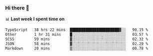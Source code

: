 ### Hi there 👋

<!--
**DBvc/DBvc** is a ✨ _special_ ✨ repository because its `README.md` (this file) appears on your GitHub profile.

Here are some ideas to get you started:

- 🔭 I’m currently working on ...
- 🌱 I’m currently learning ...
- 👯 I’m looking to collaborate on ...
- 🤔 I’m looking for help with ...
- 💬 Ask me about ...
- 📫 How to reach me: ...
- 😄 Pronouns: ...
- ⚡ Fun fact: ...
-->

📊 **Last week I spent time on**
<!--START_SECTION:waka-->

```txt
TypeScript   38 hrs 22 mins  ██████████████████████▓░░   90.15 %
Other        1 hr 31 mins    █░░░░░░░░░░░░░░░░░░░░░░░░   03.57 %
SCSS         59 mins         ▓░░░░░░░░░░░░░░░░░░░░░░░░   02.32 %
JSON         58 mins         ▓░░░░░░░░░░░░░░░░░░░░░░░░   02.29 %
Markdown     20 mins         ▒░░░░░░░░░░░░░░░░░░░░░░░░   00.78 %
```

<!--END_SECTION:waka-->
